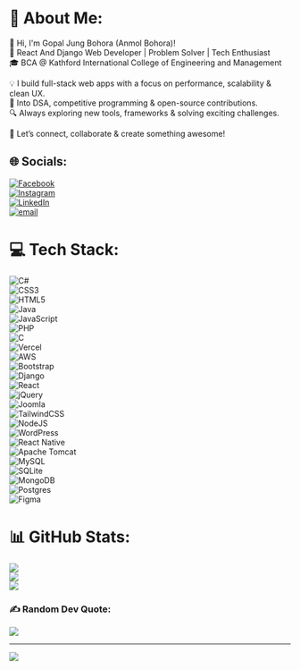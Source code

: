 # 💫 About Me:

👋 Hi, I'm Gopal Jung Bohora (Anmol Bohora)!  
🚀 React And Django Web Developer | Problem Solver | Tech Enthusiast  
🎓 BCA @ Kathford International College of Engineering and Management  

💡 I build full-stack web apps with a focus on performance, scalability & clean UX.  
🧠 Into DSA, competitive programming & open-source contributions.  
🔍 Always exploring new tools, frameworks & solving exciting challenges.  

💬 Let’s connect, collaborate & create something awesome!  


## 🌐 Socials:

[![Facebook](https://img.shields.io/badge/Facebook-%231877F2.svg?logo=Facebook&logoColor=white)](https://facebook.com/junge.anmol)  
[![Instagram](https://img.shields.io/badge/Instagram-%23E4405F.svg?logo=Instagram&logoColor=white)](https://instagram.com/anmolbohora)  
[![LinkedIn](https://img.shields.io/badge/LinkedIn-%230077B5.svg?logo=linkedin&logoColor=white)](https://linkedin.com/in/gopaljungbohora)  
[![email](https://img.shields.io/badge/Email-D14836?logo=gmail&logoColor=white)](mailto:anmolbohora546@gmail.com)  


# 💻 Tech Stack:

![C#](https://img.shields.io/badge/c%23-%23239120.svg?style=for-the-badge&logo=csharp&logoColor=white)  
![CSS3](https://img.shields.io/badge/css3-%231572B6.svg?style=for-the-badge&logo=css3&logoColor=white)  
![HTML5](https://img.shields.io/badge/html5-%23E34F26.svg?style=for-the-badge&logo=html5&logoColor=white)  
![Java](https://img.shields.io/badge/java-%23ED8B00.svg?style=for-the-badge&logo=openjdk&logoColor=white)  
![JavaScript](https://img.shields.io/badge/javascript-%23323330.svg?style=for-the-badge&logo=javascript&logoColor=%23F7DF1E)  
![PHP](https://img.shields.io/badge/php-%23777BB4.svg?style=for-the-badge&logo=php&logoColor=white)  
![C](https://img.shields.io/badge/c-%2300599C.svg?style=for-the-badge&logo=c&logoColor=white)  
![Vercel](https://img.shields.io/badge/vercel-%23000000.svg?style=for-the-badge&logo=vercel&logoColor=white)  
![AWS](https://img.shields.io/badge/AWS-%23FF9900.svg?style=for-the-badge&logo=amazon-aws&logoColor=white)  
![Bootstrap](https://img.shields.io/badge/bootstrap-%238511FA.svg?style=for-the-badge&logo=bootstrap&logoColor=white)  
![Django](https://img.shields.io/badge/django-%23092E20.svg?style=for-the-badge&logo=django&logoColor=white)  
![React](https://img.shields.io/badge/react-%2320232a.svg?style=for-the-badge&logo=react&logoColor=%2361DAFB)  
![jQuery](https://img.shields.io/badge/jquery-%230769AD.svg?style=for-the-badge&logo=jquery&logoColor=white)  
![Joomla](https://img.shields.io/badge/joomla-%235091CD.svg?style=for-the-badge&logo=joomla&logoColor=white)  
![TailwindCSS](https://img.shields.io/badge/tailwindcss-%2338B2AC.svg?style=for-the-badge&logo=tailwind-css&logoColor=white)  
![NodeJS](https://img.shields.io/badge/node.js-6DA55F?style=for-the-badge&logo=node.js&logoColor=white)  
![WordPress](https://img.shields.io/badge/WordPress-%23117AC9.svg?style=for-the-badge&logo=WordPress&logoColor=white)  
![React Native](https://img.shields.io/badge/react_native-%2320232a.svg?style=for-the-badge&logo=react&logoColor=%2361DAFB)  
![Apache Tomcat](https://img.shields.io/badge/apache%20tomcat-%23F8DC75.svg?style=for-the-badge&logo=apache-tomcat&logoColor=black)  
![MySQL](https://img.shields.io/badge/mysql-4479A1.svg?style=for-the-badge&logo=mysql&logoColor=white)  
![SQLite](https://img.shields.io/badge/sqlite-%2307405e.svg?style=for-the-badge&logo=sqlite&logoColor=white)  
![MongoDB](https://img.shields.io/badge/MongoDB-%234ea94b.svg?style=for-the-badge&logo=mongodb&logoColor=white)  
![Postgres](https://img.shields.io/badge/postgres-%23316192.svg?style=for-the-badge&logo=postgresql&logoColor=white)  
![Figma](https://img.shields.io/badge/figma-%23F24E1E.svg?style=for-the-badge&logo=figma&logoColor=white)  


# 📊 GitHub Stats:

![](https://github-readme-stats.vercel.app/api?username=AnmolJungBohora&theme=dark&hide_border=false&include_all_commits=true&count_private=true)  
![](https://nirzak-streak-stats.vercel.app/?user=AnmolJungBohora&theme=dark&hide_border=false)  
![](https://github-readme-stats.vercel.app/api/top-langs/?username=AnmolJungBohora&theme=dark&hide_border=false&include_all_commits=true&count_private=true&layout=compact)  


### ✍️ Random Dev Quote:

![](https://quotes-github-readme.vercel.app/api?type=horizontal&theme=radical)  


---

[![](https://visitcount.itsvg.in/api?id=AnmolJungBohora&icon=0&color=0)](https://visitcount.itsvg.in)
